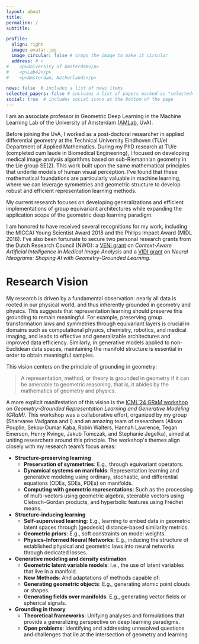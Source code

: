 ```yaml
---
layout: about
title: 
permalink: /
subtitle: 	

profile:
  align: right
  image: avatar.jpg
  image_circular: false # crops the image to make it circular
  address: # >
#    <p>University of Amsterdam</p>
#    <p>Lab42</p>
#    <p>Amsterdam, Netherlands</p>

news: false  # includes a list of news items
selected_papers: false # includes a list of papers marked as "selected={true}"
social: true  # includes social icons at the bottom of the page
---
```


I am an associate professor in Geometric Deep Learning in the Machine Learning Lab of the University of Amsterdam ([AMLab](https://amlab.science.uva.nl/), UvA).

Before joining the UvA, I worked as a post-doctoral researcher in applied differential geometry at the Technical University Eindhoven (TU/e) Department of Applied Mathematics. During my PhD research at TU/e (completed cum laude in Biomedical Engineering), I focused on developing medical image analysis algorithms based on sub-Riemannian geometry in the Lie group SE(2). This work built upon the same mathematical principles that underlie models of human visual perception. I've found that these mathematical foundations are particularly valuable in machine learning, where we can leverage symmetries and geometric structure to develop robust and efficient representation learning methods.

My current research focuses on developing generalizations and efficient implementations of group equivariant architectures while expanding the application scope of the geometric deep learning paradigm.

I am honored to have received several recognitions for my work, including the MICCAI Young Scientist Award 2018 and the Philips Impact Award (MIDL 2018). I've also been fortunate to secure two personal research grants from the Dutch Research Council (NWO): a [VENI grant](https://www.nwo.nl/en/researchprogrammes/nwo-talent-programme/projects-veni/2019) on *Context-Aware Artificial Intelligence in Medical Image Analysis* and a [VIDI grant](https://www.nwo.nl/en/researchprogrammes/nwo-talent-programme/projects-vidi/vidi-2023) on *Neural Ideograms: Shaping AI with Geometry-Grounded Learning*.

# Research Vision

My research is driven by a fundamental observation: nearly all data is rooted in our physical world, and thus inherently grounded in geometry and physics. This suggests that representation learning should preserve this grounding to remain meaningful. For example, preserving group transformation laws and symmetries through equivariant layers is crucial in domains such as computational physics, chemistry, robotics, and medical imaging, and leads to effective and generalizable architectures and improved data efficiency. Similarly, in generative models applied to non-Euclidean data spaces, maintaining the manifold structure is essential in order to obtain meaningful samples.

This vision centers on the principle of grounding in geometry:

> A representation, method, or theory is grounded in geometry if it can be amenable to geometric reasoning, that is, it abides by the mathematics of geometry and physics.

A more explicit manifestation of this vision is the [ICML’24 GRaM workshop](https://gram-workshop.github.io/) on *Geometry-Grounded Representation Learning and Generative Modeling (GRaM)*. This workshop was a collaborative effort, organized by my group (Sharvaree Vadgama and I) and an amazing team of researchers (Alison Pouplin, Sekou-Oumar Kaba, Robin Walters, Hannah Lawrence, Tegan Emerson, Henry Kvinge, Jakub Tomczak, and Stephanie Jegelka), aimed at uniting researchers around this principle. The workshop's themes align closely with my research team’s focus areas:

* **Structure-preserving learning**
  * **Preservation of symmetries**: E.g., through equivariant operators.
  * **Dynamical systems on manifolds**: Representation learning and generative modeling using ordinary, stochastic, and differential equations (ODEs, SDEs, PDEs) on manifolds.
  * **Computing with geometric representations**: Such as the processing of multi-vectors using geometric algebra, steerable vectors using Clebsch-Gordan products, and hyperbolic features using Fréchet means.
* **Structure-inducing learning**
  * **Self-supervised learning**: E.g., learning to embed data in geometric latent spaces through (geodesic) distance-based similarity metrics.
  * **Geometric priors**: E.g., soft constraints on model weights.
  * **Physics-Informed Neural Networks**: E.g., inducing the structure of established physical and geometric laws into neural networks through dedicated losses.
* **Generative modeling and density estimation**
  * **Geometric latent variable models**: I.e., the use of latent variables that live in a manifold.
  * **New Methods**: And adaptations of methods capable of:
  * **Generating geometric objects**: E.g., generating atomic point clouds or shapes.
  * **Generating fields over manifolds**: E.g., generating vector fields or spherical signals.
* **Grounding in theory**
  * **Theoretical frameworks**: Unifying analyses and formulations that provide a generalizing perspective on deep learning paradigms.
  * **Open problems**: Identifying and addressing unresolved questions and challenges that lie at the intersection of geometry and learning

